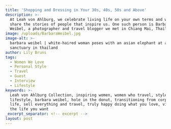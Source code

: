 ```yaml
---
title: 'Shopping and Dressing in Your 30s, 40s, 50s and Above'
description: >-
  At Leah von Ahlburg, we celebrate living life on your own terms and we want to
  share the stories of people that inspire us. One such person is Barbara
  Weibel, a photographer and travel blogger we met in Chiang Mai, Thailand.
image: /uploads/BarbaraWeibel.jpg
image-alt: >-
  barbara weibel | white-haired woman poses with an asian elephant at a
  sanctuary in thailand
author: Lily Bruns
tags:
  - Women We Love
  - Personal Style
  - Travel
  - Guest
  - Interview
  - Lifestyle
keywords: >-
  Leah von Ahlburg Collection, inspiring women, women who travel, style and
  lifestyle, barbara weibel, hole in the donut, transitioning from corporate
  life, sell everything and travel, truly happy doing what you love, visualize
  the life you want
_excerpt_separator: <!-- excerpt -->
layout: post
---
```

